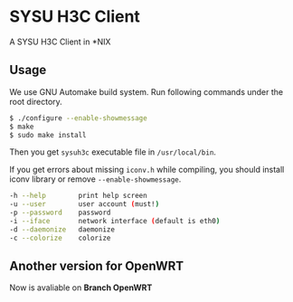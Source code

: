 # SYSU H3C Client

A SYSU H3C Client in \*NIX

## Usage

We use GNU Automake build system. Run following commands under the root directory.

```bash
$ ./configure --enable-showmessage
$ make
$ sudo make install
```

Then you get `sysuh3c` executable file in `/usr/local/bin`.

If you get errors about missing `iconv.h` while compiling, you should install iconv library or remove `--enable-showmessage`.

```bash
-h --help        print help screen
-u --user        user account (must!)
-p --password    password
-i --iface       network interface (default is eth0)
-d --daemonize   daemonize
-c --colorize    colorize
```

## Another version for OpenWRT
Now is avaliable on **Branch OpenWRT**
